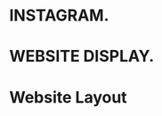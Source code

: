 

#                                                    INSTAGRAM.


#                                                  WEBSITE DISPLAY.
# Website Layout


